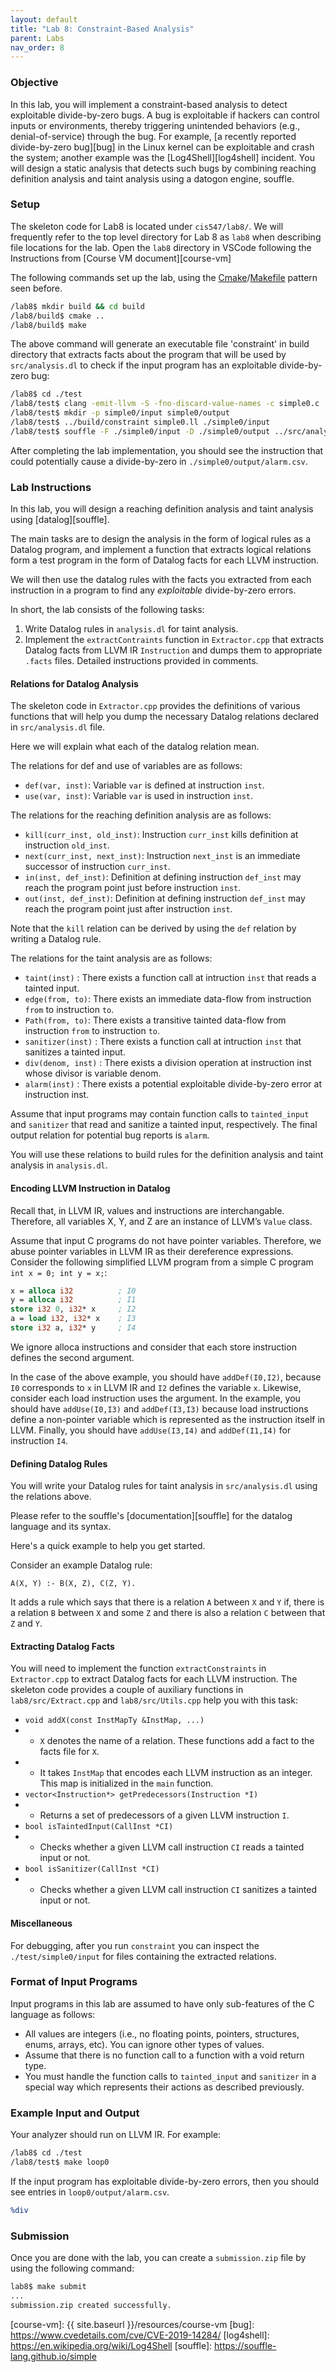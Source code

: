 ```yaml
---
layout: default
title: "Lab 8: Constraint-Based Analysis"
parent: Labs
nav_order: 8
---
```


### Objective 

In this lab, you will implement a constraint-based analysis to detect exploitable divide-by-zero bugs.
A bug is exploitable if hackers can control inputs or environments, thereby triggering unintended behaviors (e.g., denial-of-service) through the bug.
For example, [a recently reported divide-by-zero bug][bug] in the Linux kernel can be exploitable and crash the system; another example was the [Log4Shell][log4shell] incident.
You will design a static analysis that detects such bugs by combining reaching definition analysis and taint analysis using a datogon engine, souffle.

### Setup

The skeleton code for Lab8 is located under `cis547/lab8/`.
We will frequently refer to the top level directory for Lab 8 as `lab8` when describing file locations for the lab. Open the `lab8` directory in VSCode following the Instructions from [Course VM document][course-vm]

The following commands set up the lab, using the [Cmake][CMake Ref]/[Makefile][Make Ref] pattern seen before.

```sh
/lab8$ mkdir build && cd build
/lab8/build$ cmake ..
/lab8/build$ make
```

The above command will generate an executable file 'constraint' in build directory that extracts facts about the program that will be used by `src/analysis.dl`
to check if the input program has an exploitable divide-by-zero bug:

```sh
/lab8$ cd ./test
/lab8/test$ clang -emit-llvm -S -fno-discard-value-names -c simple0.c
/lab8/test$ mkdir -p simple0/input simple0/output
/lab8/test$ ../build/constraint simple0.ll ./simple0/input
/lab8/test$ souffle -F ./simple0/input -D ./simple0/output ../src/analysis.d
```

After completing the lab implementation, you should see the instruction that could potentially cause a divide-by-zero in `./simple0/output/alarm.csv`. 

### Lab Instructions

In this lab, you will design a reaching definition analysis and taint analysis using [datalog][souffle].

The main tasks are to design the analysis in the form of logical rules as a Datalog program, and implement a function that extracts logical relations form a test program in the form of Datalog facts for each LLVM instruction.

We will then use the datalog rules with the facts you extracted from each instruction in a program to find any *exploitable* divide-by-zero errors.

In short, the lab consists of the following tasks:

1. Write Datalog rules in `analysis.dl` for taint analysis.
2. Implement the `extractContraints` function in `Extractor.cpp` that extracts Datalog facts from LLVM IR `Instruction` and dumps them to appropriate `.facts` files.
   Detailed instructions provided in comments.

#### Relations for Datalog Analysis

The skeleton code in `Extractor.cpp` provides the definitions of various functions that will help you dump the necessary Datalog relations declared in `src/analysis.dl` file.

Here we will explain what each of the datalog relation mean.

The relations for def and use of variables are as follows:

- `def(var, inst)`: Variable `var` is defined at instruction `inst`.
- `use(var, inst)`: Variable `var` is used in instruction `inst`.

The relations for the reaching definition analysis are as follows: 

- `kill(curr_inst, old_inst)`: Instruction `curr_inst` kills definition at instruction `old_inst`.
- `next(curr_inst, next_inst)`: Instruction `next_inst` is an immediate successor of instruction `curr_inst`.
- `in(inst, def_inst)`: Definition at defining instruction `def_inst` may reach the program point just before instruction `inst`.
- `out(inst, def_inst)`: Definition at defining instruction `def_inst` may reach the program point just after instruction `inst`.

Note that the `kill` relation can be derived by using the `def` relation by writing a Datalog rule.

The relations for the taint analysis are as follows: 

- `taint(inst)` : There exists a function call at intruction `inst` that reads a tainted input.
- `edge(from, to)`: There exists an immediate data-flow from instruction `from` to instruction `to`.
- `Path(from, to)`: There exists a transitive tainted data-flow from instruction `from` to instruction `to`.
- `sanitizer(inst)` : There exists a function call at intruction `inst` that sanitizes a tainted input.
- `div(denom, inst)` : There exists a division operation at instruction inst whose divisor is variable denom.
- `alarm(inst)` : There exists a potential exploitable divide-by-zero error at instruction inst.


Assume that input programs may contain function calls to `tainted_input` and `sanitizer` that read and sanitize a tainted input, respectively.
The final output relation for potential bug reports is `alarm`.

You will use these relations to build rules for the definition analysis and taint analysis in `analysis.dl`.

#### Encoding LLVM Instruction in Datalog

Recall that, in LLVM IR, values and instructions are interchangable.
Therefore, all variables X, Y, and Z are an instance of LLVM’s `Value` class. 

Assume that input C programs do not have pointer variables.
Therefore, we abuse pointer variables in LLVM IR as their dereference expressions.
Consider the following simplified LLVM program from a simple C program `int x = 0; int y = x;`:

```llvm
x = alloca i32          ; I0
y = alloca i32          ; I1
store i32 0, i32* x     ; I2
a = load i32, i32* x    ; I3
store i32 a, i32* y     ; I4
```

We ignore alloca instructions and consider that each store instruction defines the second argument.

In the case of the above example, you should have `addDef(I0,I2)`, because `I0` corresponds to `x` in LLVM IR and `I2` defines the variable `x`.
Likewise, consider each load instruction uses the argument.
In the example, you should have `addUse(I0,I3)` and `addDef(I3,I3)` because load instructions define a non-pointer variable which is represented as the instruction itself in LLVM.
Finally, you should have `addUse(I3,I4)` and `addDef(I1,I4)` for instruction `I4`.

#### Defining Datalog Rules

You will write your Datalog rules for taint analysis in `src/analysis.dl` using the relations above.

Please refer to the souffle's [documentation][souffle] for the datalog language and its syntax.

Here's a quick example to help you get started.

Consider an example Datalog rule:

```dl
A(X, Y) :- B(X, Z), C(Z, Y).
```

It adds a rule which says that there is a relation `A` between `X` and `Y` if,
there is a relation `B` between `X` and some `Z` and there is also a
relation `C` between that `Z` and `Y`.

#### Extracting Datalog Facts

You will need to implement the function `extractConstraints` in
`Extractor.cpp` to extract Datalog facts for each LLVM instruction.
The skeleton code provides a couple of auxiliary functions in `lab8/src/Extract.cpp` and `lab8/src/Utils.cpp` help you with this task:

- `void addX(const InstMapTy &InstMap, ...)`
- - `X` denotes the name of a relation. These functions add a fact to the facts file for `X`.
- - It takes `InstMap` that encodes each LLVM instruction as an integer. This map is initialized in the `main` function.
- `vector<Instruction*> getPredecessors(Instruction *I)`
- - Returns a set of predecessors of a given LLVM instruction `I`.
- `bool isTaintedInput(CallInst *CI)`
- - Checks whether a given LLVM call instruction `CI` reads a tainted input or not.
- `bool isSanitizer(CallInst *CI)`
- - Checks whether a given LLVM call instruction `CI` sanitizes a tainted input or not.

#### Miscellaneous

For debugging, after you run `constraint` you can inspect the `./test/simple0/input` for files containing the extracted relations.

### Format of Input Programs

Input programs in this lab are assumed to have only sub-features of the C language as follows:

- All values are integers (i.e., no floating points, pointers, structures, enums, arrays, etc). You can ignore other types of values.
- Assume that there is no function call to a function with a void return type.
- You must handle the function calls to `tainted_input` and `sanitizer` in a special way which represents their actions as described previously.

### Example Input and Output

Your analyzer should run on LLVM IR. For example:

```sh
/lab8$ cd ./test
/lab8/test$ make loop0
```

If the input program has exploitable divide-by-zero errors, then you should see entries in `loop0/output/alarm.csv`.

```llvm
%div
```

### Submission


Once you are done with the lab, you can create a `submission.zip` file by using the following command:
```sh
lab8$ make submit
...
submission.zip created successfully.
```

[CMake Ref]: https://en.wikipedia.org/wiki/CMake
[Make Ref]: https://www.gnu.org/software/make/manual/html_node/
[course-vm]: {{ site.baseurl }}/resources/course-vm
[bug]: https://www.cvedetails.com/cve/CVE-2019-14284/
[log4shell]: https://en.wikipedia.org/wiki/Log4Shell
[souffle]: https://souffle-lang.github.io/simple